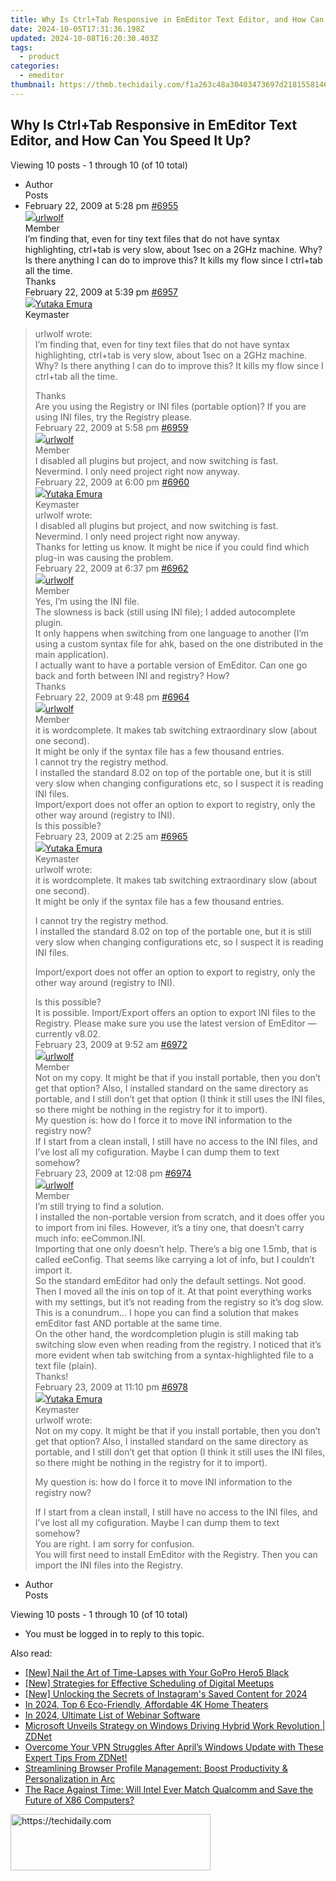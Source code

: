 ```yaml
---
title: Why Is Ctrl+Tab Responsive in EmEditor Text Editor, and How Can You Speed It Up?
date: 2024-10-05T17:31:36.198Z
updated: 2024-10-08T16:20:30.403Z
tags:
  - product
categories:
  - emeditor
thumbnail: https://thmb.techidaily.com/f1a263c48a30403473697d2181558146e92bb208f913d3a258e1502b44a08c19.jpg
---
```


## Why Is Ctrl+Tab Responsive in EmEditor Text Editor, and How Can You Speed It Up?

Viewing 10 posts - 1 through 10 (of 10 total)

* Author  
Posts
* February 22, 2009 at 5:28 pm [#6955](https://tools.techidaily.com/emeditor/products/)  
[![](https://secure.gravatar.com/avatar/947e2ea01babc4f0c3bc8133631a68c7?s=80&d=identicon&r=g)urlwolf](https://www.emeditor.com/forums/users/urlwolf/ "View urlwolf's profile")  
Member  
I’m finding that, even for tiny text files that do not have syntax highlighting, ctrl+tab is very slow, about 1sec on a 2GHz machine. Why? Is there anything I can do to improve this? It kills my flow since I ctrl+tab all the time.  
 Thanks  
February 22, 2009 at 5:39 pm [#6957](https://tools.techidaily.com/emeditor/products/)  
[![](https://secure.gravatar.com/avatar/a0a6377144ed3636f985d87303f65ed2?s=80&d=identicon&r=g)Yutaka Emura](https://www.emeditor.com/forums/users/yemura/ "View Yutaka Emura's profile")  
Keymaster  
> urlwolf wrote:  
> I’m finding that, even for tiny text files that do not have syntax highlighting, ctrl+tab is very slow, about 1sec on a 2GHz machine. Why? Is there anything I can do to improve this? It kills my flow since I ctrl+tab all the time.  
>  
> Thanks  
 Are you using the Registry or INI files (portable option)? If you are using INI files, try the Registry please.  
February 22, 2009 at 5:58 pm [#6959](https://tools.techidaily.com/emeditor/products/)  
[![](https://secure.gravatar.com/avatar/947e2ea01babc4f0c3bc8133631a68c7?s=80&d=identicon&r=g)urlwolf](https://www.emeditor.com/forums/users/urlwolf/ "View urlwolf's profile")  
Member  
I disabled all plugins but project, and now switching is fast.  
 Nevermind. I only need project right now anyway.  
February 22, 2009 at 6:00 pm [#6960](https://tools.techidaily.com/emeditor/products/)  
[![](https://secure.gravatar.com/avatar/a0a6377144ed3636f985d87303f65ed2?s=80&d=identicon&r=g)Yutaka Emura](https://www.emeditor.com/forums/users/yemura/ "View Yutaka Emura's profile")  
Keymaster  
> urlwolf wrote:  
> I disabled all plugins but project, and now switching is fast.  
> Nevermind. I only need project right now anyway.  
 Thanks for letting us know. It might be nice if you could find which plug-in was causing the problem.  
February 22, 2009 at 6:37 pm [#6962](https://tools.techidaily.com/emeditor/products/)  
[![](https://secure.gravatar.com/avatar/947e2ea01babc4f0c3bc8133631a68c7?s=80&d=identicon&r=g)urlwolf](https://www.emeditor.com/forums/users/urlwolf/ "View urlwolf's profile")  
Member  
Yes, I’m using the INI file.  
 The slowness is back (still using INI file); I added autocomplete plugin.  
 It only happens when switching from one language to another (I’m using a custom syntax file for ahk, based on the one distributed in the main application).  
 I actually want to have a portable version of EmEditor. Can one go back and forth between INI and registry? How?  
 Thanks  
February 22, 2009 at 9:48 pm [#6964](https://tools.techidaily.com/emeditor/products/)  
[![](https://secure.gravatar.com/avatar/947e2ea01babc4f0c3bc8133631a68c7?s=80&d=identicon&r=g)urlwolf](https://www.emeditor.com/forums/users/urlwolf/ "View urlwolf's profile")  
Member  
it is wordcomplete. It makes tab switching extraordinary slow (about one second).  
 It might be only if the syntax file has a few thousand entries.  
 I cannot try the registry method.  
 I installed the standard 8.02 on top of the portable one, but it is still very slow when changing configurations etc, so I suspect it is reading INI files.  
 Import/export does not offer an option to export to registry, only the other way around (registry to INI).  
 Is this possible?  
February 23, 2009 at 2:25 am [#6965](https://tools.techidaily.com/emeditor/products/)  
[![](https://secure.gravatar.com/avatar/a0a6377144ed3636f985d87303f65ed2?s=80&d=identicon&r=g)Yutaka Emura](https://www.emeditor.com/forums/users/yemura/ "View Yutaka Emura's profile")  
Keymaster  
> urlwolf wrote:  
> it is wordcomplete. It makes tab switching extraordinary slow (about one second).  
> It might be only if the syntax file has a few thousand entries.  
>  
> I cannot try the registry method.  
> I installed the standard 8.02 on top of the portable one, but it is still very slow when changing configurations etc, so I suspect it is reading INI files.  
>  
> Import/export does not offer an option to export to registry, only the other way around (registry to INI).  
>  
> Is this possible?  
 It is possible. Import/Export offers an option to export INI files to the Registry. Please make sure you use the latest version of EmEditor — currently v8.02.  
February 23, 2009 at 9:52 am [#6972](https://tools.techidaily.com/emeditor/products/)  
[![](https://secure.gravatar.com/avatar/947e2ea01babc4f0c3bc8133631a68c7?s=80&d=identicon&r=g)urlwolf](https://www.emeditor.com/forums/users/urlwolf/ "View urlwolf's profile")  
Member  
Not on my copy. It might be that if you install portable, then you don’t get that option? Also, I installed standard on the same directory as portable, and I still don’t get that option (I think it still uses the INI files, so there might be nothing in the registry for it to import).  
 My question is: how do I force it to move INI information to the registry now?  
 If I start from a clean install, I still have no access to the INI files, and I’ve lost all my cofiguration. Maybe I can dump them to text somehow?  
February 23, 2009 at 12:08 pm [#6974](https://tools.techidaily.com/emeditor/products/)  
[![](https://secure.gravatar.com/avatar/947e2ea01babc4f0c3bc8133631a68c7?s=80&d=identicon&r=g)urlwolf](https://www.emeditor.com/forums/users/urlwolf/ "View urlwolf's profile")  
Member  
I’m still trying to find a solution.  
 I installed the non-portable version from scratch, and it does offer you to import from ini files. However, it’s a tiny one, that doesn’t carry much info: eeCommon.INI.  
 Importing that one only doesn’t help. There’s a big one 1.5mb, that is called eeConfig. That seems like carrying a lot of info, but I couldn’t import it.  
 So the standard emEditor had only the default settings. Not good.  
 Then I moved all the inis on top of it. At that point everything works with my settings, but it’s not reading from the registry so it’s dog slow.  
 This is a conundrum… I hope you can find a solution that makes emEditor fast AND portable at the same time.  
 On the other hand, the wordcompletion plugin is still making tab switching slow even when reading from the registry. I noticed that it’s more evident when tab switching from a syntax-highlighted file to a text file (plain).  
 Thanks!  
February 23, 2009 at 11:10 pm [#6978](https://tools.techidaily.com/emeditor/products/)  
[![](https://secure.gravatar.com/avatar/a0a6377144ed3636f985d87303f65ed2?s=80&d=identicon&r=g)Yutaka Emura](https://www.emeditor.com/forums/users/yemura/ "View Yutaka Emura's profile")  
Keymaster  
> urlwolf wrote:  
> Not on my copy. It might be that if you install portable, then you don’t get that option? Also, I installed standard on the same directory as portable, and I still don’t get that option (I think it still uses the INI files, so there might be nothing in the registry for it to import).  
>  
> My question is: how do I force it to move INI information to the registry now?  
>  
> If I start from a clean install, I still have no access to the INI files, and I’ve lost all my cofiguration. Maybe I can dump them to text somehow?  
 You are right. I am sorry for confusion.  
 You will first need to install EmEditor with the Registry. Then you can import the INI files into the Registry.
* Author  
Posts

Viewing 10 posts - 1 through 10 (of 10 total)

* You must be logged in to reply to this topic.

<ins class="adsbygoogle"
     style="display:block"
     data-ad-format="autorelaxed"
     data-ad-client="ca-pub-7571918770474297"
     data-ad-slot="1223367746"></ins>

<ins class="adsbygoogle"
     style="display:block"
     data-ad-client="ca-pub-7571918770474297"
     data-ad-slot="8358498916"
     data-ad-format="auto"
     data-full-width-responsive="true"></ins>

<span class="atpl-alsoreadstyle">Also read:</span>
<div><ul>
<li><a href="https://fox-access.techidaily.com/new-nail-the-art-of-time-lapses-with-your-gopro-hero5-black/"><u>[New] Nail the Art of Time-Lapses with Your GoPro Hero5 Black</u></a></li>
<li><a href="https://screen-sharing-recording.techidaily.com/new-strategies-for-effective-scheduling-of-digital-meetups/"><u>[New] Strategies for Effective Scheduling of Digital Meetups</u></a></li>
<li><a href="https://instagram-video-recordings.techidaily.com/new-unlocking-the-secrets-of-instagrams-saved-content-for-2024/"><u>[New] Unlocking the Secrets of Instagram's Saved Content for 2024</u></a></li>
<li><a href="https://some-skills.techidaily.com/in-2024-top-6-eco-friendly-affordable-4k-home-theaters/"><u>In 2024, Top 6 Eco-Friendly, Affordable 4K Home Theaters</u></a></li>
<li><a href="https://digital-screen-recording.techidaily.com/in-2024-ultimate-list-of-webinar-software/"><u>In 2024, Ultimate List of Webinar Software</u></a></li>
<li><a href="https://win-outstanding.techidaily.com/microsoft-unveils-strategy-on-windows-driving-hybrid-work-revolution-zdnet/"><u>Microsoft Unveils Strategy on Windows Driving Hybrid Work Revolution | ZDNet</u></a></li>
<li><a href="https://win-outstanding.techidaily.com/overcome-your-vpn-struggles-after-aprils-windows-update-with-these-expert-tips-from-zdnet/"><u>Overcome Your VPN Struggles After April’s Windows Update with These Expert Tips From ZDNet!</u></a></li>
<li><a href="https://win-outstanding.techidaily.com/streamlining-browser-profile-management-boost-productivity-and-personalization-in-arc/"><u>Streamlining Browser Profile Management: Boost Productivity & Personalization in Arc</u></a></li>
<li><a href="https://win-outstanding.techidaily.com/the-race-against-time-will-intel-ever-match-qualcomm-and-save-the-future-of-x86-computers/"><u>The Race Against Time: Will Intel Ever Match Qualcomm and Save the Future of X86 Computers?</u></a></li>
</ul></div>

<!-- affiliate ads begin -->
<a href="https://bluettius.sjv.io/c/5597632/2139121/17108" target="_top" id="2139121">
  <img src="//a.impactradius-go.com/display-ad/17108-2139121" border="0" alt="https://techidaily.com" width="320" height="90"/>
</a>
<img height="0" width="0" src="https://bluettius.sjv.io/i/5597632/2139121/17108" style="position:absolute;visibility:hidden;" border="0" />
<!-- affiliate ads end -->

